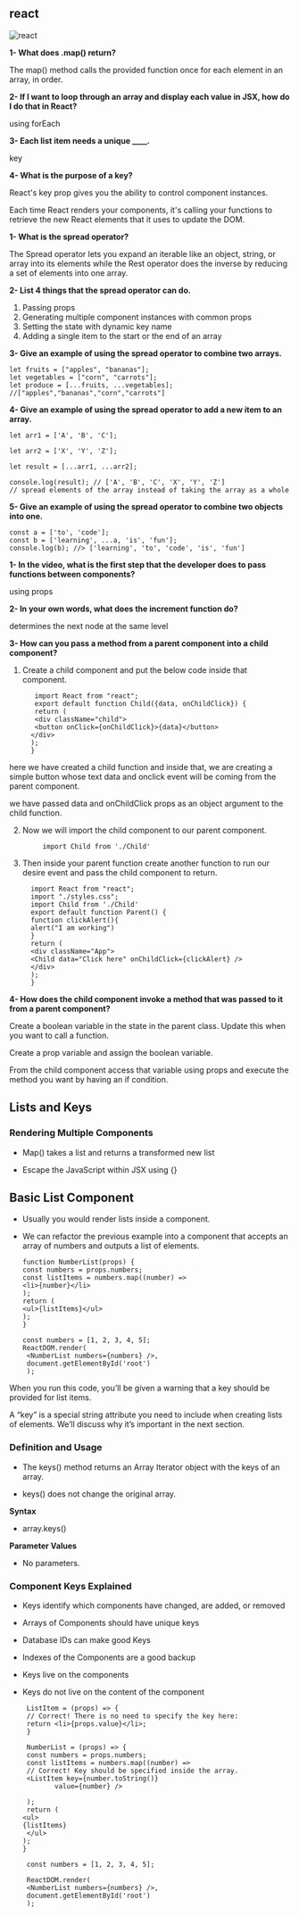 ## react

![react]( https://tsc-website-production.s3.amazonaws.com/uploads/2018/05/React-Native.png)



**1- What does .map() return?**

The map() method calls the provided function once for each element in an array, in order.

**2- If I want to loop through an array and display each value in JSX, how do I do that in React?**

using forEach

**3- Each list item needs a unique ____.**

key

**4- What is the purpose of a key?**

React's key prop gives you the ability to control component instances. 

Each time React renders your components, it's calling your functions to retrieve the new React elements that it uses to update the DOM.

**1- What is the spread operator?**

The Spread operator lets you expand an iterable like an object, string, or array into its elements while the Rest operator does the inverse by reducing a set of elements into one array.

**2- List 4 things that the spread operator can do.**

1. Passing props
2. Generating multiple component instances with common props
3. Setting the state with dynamic key name
4. Adding a single item to the start or the end of an array
 

**3- Give an example of using the spread operator to combine two arrays.**

    let fruits = ["apples", "bananas"];
    let vegetables = ["corn", "carrots"];
    let produce = [...fruits, ...vegetables];
    //["apples","bananas","corn","carrots"]

**4- Give an example of using the spread operator to add a new item to an array.**

    let arr1 = ['A', 'B', 'C'];

    let arr2 = ['X', 'Y', 'Z'];

    let result = [...arr1, ...arr2];

    console.log(result); // ['A', 'B', 'C', 'X', 'Y', 'Z']
    // spread elements of the array instead of taking the array as a whole

**5- Give an example of using the spread operator to combine two objects into one.**

    const a = ['to', 'code'];
    const b = ['learning', ...a, 'is', 'fun']; 
    console.log(b); //> ['learning', 'to', 'code', 'is', 'fun']

**1- In the video, what is the first step that the developer does to pass functions between components?**

using props

**2- In your own words, what does the increment function do?**

determines the next node at the same level

**3- How can you pass a method from a parent component into a child component?**

1. Create a child component and put the below code inside that component.

          import React from "react";
          export default function Child({data, onChildClick}) {
          return (
          <div className="child">
          <button onClick={onChildClick}>{data}</button>
         </div>
         );
         }
     
here we have created a child function and inside that, we are creating a simple button whose text data and onclick event will be coming from the parent component.

we have passed data and onChildClick props as an object argument to the child function.

2. Now we will import the child component to our parent component.


            import Child from './Child'
      
      
3. Then inside your parent function create another function to run our desire event and pass the child component to return.


         import React from "react";
         import "./styles.css";
         import Child from './Child'
         export default function Parent() {
         function clickAlert(){
         alert("I am working")
         }
         return (
         <div className="App">
         <Child data="Click here" onChildClick={clickAlert} />
         </div>
         );
         }

**4- How does the child component invoke a method that was passed to it from a parent component?**

Create a boolean variable in the state in the parent class. Update this when you want to call a function. 

Create a prop variable and assign the boolean variable. 

From the child component access that variable using props and execute the method you want by having an if condition.


## Lists and Keys

### Rendering Multiple Components

* Map() takes a list and returns a transformed new list


* Escape the JavaScript within JSX using {}

## Basic List Component

* Usually you would render lists inside a component.

* We can refactor the previous example into a component that accepts an array of numbers and outputs a list of elements.

      function NumberList(props) {
      const numbers = props.numbers;
      const listItems = numbers.map((number) =>
      <li>{number}</li>
      );
      return (
      <ul>{listItems}</ul>
      );
      }

      const numbers = [1, 2, 3, 4, 5];
      ReactDOM.render(
       <NumberList numbers={numbers} />,
       document.getElementById('root')
       );
    
When you run this code, you’ll be given a warning that a key should be provided for list items. 

A “key” is a special string attribute you need to include when creating lists of elements. We’ll discuss why it’s important in the next section.


### Definition and Usage

* The keys() method returns an Array Iterator object with the keys of an array.

* keys() does not change the original array.

**Syntax**

* array.keys()

**Parameter Values**

* No parameters.


### Component Keys Explained

* Keys identify which components have changed, are added, or removed

* Arrays of Components should have unique keys

* Database IDs can make good Keys

* Indexes of the Components are a good backup

* Keys live on the components

* Keys do not live on the content of the component



       ListItem = (props) => {
       // Correct! There is no need to specify the key here:
       return <li>{props.value}</li>;
       }

       NumberList = (props) => {
       const numbers = props.numbers;
       const listItems = numbers.map((number) =>
       // Correct! Key should be specified inside the array.
       <ListItem key={number.toString()}
              value={number} />

       );
       return (
      <ul>
      {listItems}
       </ul>
      );
      }

       const numbers = [1, 2, 3, 4, 5];

       ReactDOM.render(
       <NumberList numbers={numbers} />,
       document.getElementById('root')
       );
       
       
       

















